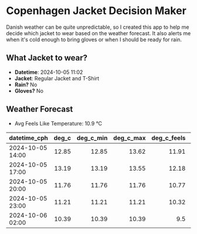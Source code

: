 
# Copenhagen Jacket Decision Maker

Danish weather can be quite unpredictable, so I created this app to help me decide which jacket to wear based on the weather forecast. 
It also alerts me when it's cold enough to bring gloves or when I should be ready for rain.

## What Jacket to wear?

- **Datetime**: 2024-10-05 11:02
- **Jacket**: Regular Jacket and T-Shirt
- **Rain?** No
- **Gloves?** No

## Weather Forecast
- Avg Feels Like Temperature: 10.9 °C

| datetime_cph     |   deg_c |   deg_c_min |   deg_c_max |   deg_c_feels | weather   | wind   | rain   |
|:-----------------|--------:|------------:|------------:|--------------:|:----------|:-------|:-------|
| 2024-10-05 14:00 |   12.85 |       12.85 |       13.62 |         11.91 | Clouds    | Low    | None   |
| 2024-10-05 17:00 |   13.19 |       13.19 |       13.55 |         12.18 | Clear     | Low    | None   |
| 2024-10-05 20:00 |   11.76 |       11.76 |       11.76 |         10.77 | Clear     | Low    | None   |
| 2024-10-05 23:00 |   11.21 |       11.21 |       11.21 |         10.32 | Clouds    | Low    | None   |
| 2024-10-06 02:00 |   10.39 |       10.39 |       10.39 |          9.5  | Clouds    | Low    | None   |
        